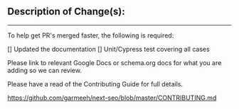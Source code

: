 ## Description of Change(s):

---

To help get PR's merged faster, the following is required:

[] Updated the documentation
[] Unit/Cypress test covering all cases

Please link to relevant Google Docs or schema.org docs for what you are adding so we can review.


Please have a read of the Contributing Guide for full details.

https://github.com/garmeeh/next-seo/blob/master/CONTRIBUTING.md
